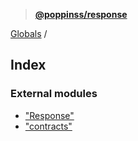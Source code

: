 > **[@poppinss/response](README.md)**

[Globals](README.md) /

## Index

### External modules

* ["Response"](modules/_response_.md)
* ["contracts"](modules/_contracts_.md)